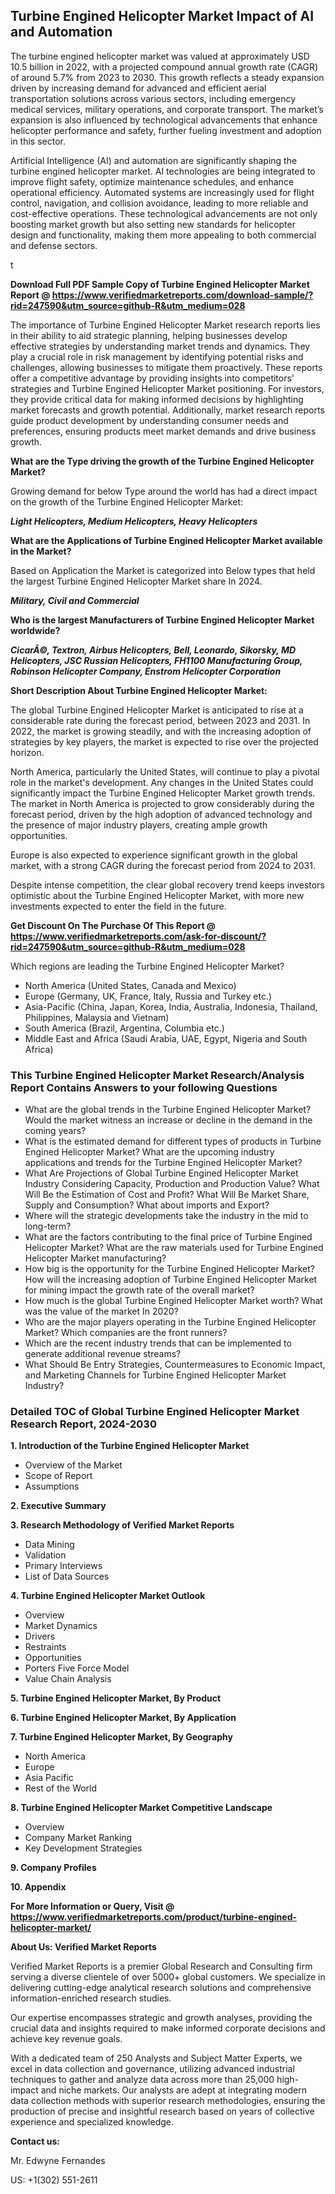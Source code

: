 <h2>Turbine Engined Helicopter Market Impact of AI and Automation</h2><p>The turbine engined helicopter market was valued at approximately USD 10.5 billion in 2022, with a projected compound annual growth rate (CAGR) of around 5.7% from 2023 to 2030. This growth reflects a steady expansion driven by increasing demand for advanced and efficient aerial transportation solutions across various sectors, including emergency medical services, military operations, and corporate transport. The market’s expansion is also influenced by technological advancements that enhance helicopter performance and safety, further fueling investment and adoption in this sector.</p><p>Artificial Intelligence (AI) and automation are significantly shaping the turbine engined helicopter market. AI technologies are being integrated to improve flight safety, optimize maintenance schedules, and enhance operational efficiency. Automated systems are increasingly used for flight control, navigation, and collision avoidance, leading to more reliable and cost-effective operations. These technological advancements are not only boosting market growth but also setting new standards for helicopter design and functionality, making them more appealing to both commercial and defense sectors.</p>t</p><p id="" class=""><strong>Download Full PDF Sample Copy of Turbine Engined Helicopter Market Report @ <a href="https://www.verifiedmarketreports.com/download-sample/?rid=247590&utm_source=github-R&utm_medium=028" target="_blank">https://www.verifiedmarketreports.com/download-sample/?rid=247590&utm_source=github-R&utm_medium=028</a></strong></p><p>The importance of&nbsp;Turbine Engined Helicopter Market research reports lies in their ability to aid strategic planning, helping businesses develop effective strategies by understanding market trends and dynamics. They play a crucial role in risk management by identifying potential risks and challenges, allowing businesses to mitigate them proactively. These reports offer a competitive advantage by providing insights into competitors' strategies and Turbine Engined Helicopter Market positioning. For investors, they provide critical data for making informed decisions by highlighting market forecasts and growth potential. Additionally, market research reports guide product development by understanding consumer needs and preferences, ensuring products meet market demands and drive business growth.</p><p><strong>What are the&nbsp;Type driving the growth of the Turbine Engined Helicopter Market?</strong></p><p id="" class="">Growing demand for below Type around the world has had a direct impact on the growth of the Turbine Engined Helicopter Market:</p><em><strong>Light Helicopters, Medium Helicopters, Heavy Helicopters</strong></em></p><strong>What are the&nbsp;Applications&nbsp;of Turbine Engined Helicopter Market available in the Market?</strong></p><p id="" class="">Based on Application the Market is categorized into Below types that held the largest Turbine Engined Helicopter Market share In 2024.</p><em><strong>Military, Civil and Commercial</strong></em></p><strong>Who is the largest Manufacturers of Turbine Engined Helicopter Market worldwide?</strong></p><p><em><strong>CicarÃ©, Textron, Airbus Helicopters, Bell, Leonardo, Sikorsky, MD Helicopters, JSC Russian Helicopters, FH1100 Manufacturing Group, Robinson Helicopter Company, Enstrom Helicopter Corporation</strong></em></p><p id="" class=""><strong>Short Description About Turbine Engined Helicopter Market:</strong></p><p>The global Turbine Engined Helicopter Market is anticipated to rise at a considerable rate during the forecast period, between 2023 and 2031. In 2022, the market is growing steadily, and with the increasing adoption of strategies by key players, the market is expected to rise over the projected horizon.</p><p>North America, particularly the United States, will continue to play a pivotal role in the market's development. Any changes in the United States could significantly impact the Turbine Engined Helicopter Market growth trends. The market in North America is projected to grow considerably during the forecast period, driven by the high adoption of advanced technology and the presence of major industry players, creating ample growth opportunities.</p><p>Europe is also expected to experience significant growth in the global market, with a strong CAGR during the forecast period from 2024 to 2031.</p><p>Despite intense competition, the clear global recovery trend keeps investors optimistic about the Turbine Engined Helicopter Market, with more new investments expected to enter the field in the future.</p><p id="" class=""><strong>Get Discount On The Purchase Of This Report @ <a href="https://www.verifiedmarketreports.com/ask-for-discount/?rid=247590&utm_source=github-R&utm_medium=028" target="_blank">https://www.verifiedmarketreports.com/ask-for-discount/?rid=247590&utm_source=github-R&utm_medium=028</a></strong></p>Which regions are leading the Turbine Engined Helicopter Market?</p><ul><li>North America (United States, Canada and Mexico)</li><li>Europe (Germany, UK, France, Italy, Russia and Turkey etc.)</li><li>Asia-Pacific (China, Japan, Korea, India, Australia, Indonesia, Thailand, Philippines, Malaysia and Vietnam)</li><li>South America (Brazil, Argentina, Columbia etc.)</li><li>Middle East and Africa (Saudi Arabia, UAE, Egypt, Nigeria and South Africa)</li></ul><h3 id="" class="">This Turbine Engined Helicopter Market Research/Analysis Report Contains Answers to your following Questions</h3><ul><li>What are the global trends in the Turbine Engined Helicopter Market? Would the market witness an increase or decline in the demand in the coming years?</li><li>What is the estimated demand for different types of products in Turbine Engined Helicopter Market? What are the upcoming industry applications and trends for the Turbine Engined Helicopter Market?</li><li>What Are Projections of Global Turbine Engined Helicopter Market Industry Considering Capacity, Production and Production Value? What Will Be the Estimation of Cost and Profit? What Will Be Market Share, Supply and Consumption? What about imports and Export?</li><li>Where will the strategic developments take the industry in the mid to long-term?</li><li>What are the factors contributing to the final price of Turbine Engined Helicopter Market? What are the raw materials used for Turbine Engined Helicopter Market manufacturing?</li><li>How big is the opportunity for the Turbine Engined Helicopter Market? How will the increasing adoption of Turbine Engined Helicopter Market for mining impact the growth rate of the overall market?</li><li>How much is the global Turbine Engined Helicopter Market worth? What was the value of the market In 2020?</li><li>Who are the major players operating in the Turbine Engined Helicopter Market? Which companies are the front runners?</li><li>Which are the recent industry trends that can be implemented to generate additional revenue streams?</li><li>What Should Be Entry Strategies, Countermeasures to Economic Impact, and Marketing Channels for Turbine Engined Helicopter Market Industry?</li></ul><h3 id="" class="">Detailed TOC of Global Turbine Engined Helicopter Market Research Report, 2024-2030</h3><p id="" class=""><strong>1. Introduction of the Turbine Engined Helicopter Market</strong></p><ul><li>Overview of the Market</li><li>Scope of Report</li><li>Assumptions</li></ul><p id="" class=""><strong>2. Executive Summary</strong></p><p id="" class=""><strong>3. Research Methodology of Verified Market Reports</strong></p><ul><li>Data Mining</li><li>Validation</li><li>Primary Interviews</li><li>List of Data Sources</li></ul><p id="" class=""><strong>4. Turbine Engined Helicopter Market Outlook</strong></p><ul><li>Overview</li><li>Market Dynamics</li><li>Drivers</li><li>Restraints</li><li>Opportunities</li><li>Porters Five Force Model</li><li>Value Chain Analysis</li></ul><p id="" class=""><strong>5. Turbine Engined Helicopter Market, By Product</strong></p><p id="" class=""><strong>6. Turbine Engined Helicopter Market, By Application</strong></p><p id="" class=""><strong>7. Turbine Engined Helicopter Market, By Geography</strong></p><ul><li>North America</li><li>Europe</li><li>Asia Pacific</li><li>Rest of the World</li></ul><p id="" class=""><strong>8. Turbine Engined Helicopter Market Competitive Landscape</strong></p><ul><li>Overview</li><li>Company Market Ranking</li><li>Key Development Strategies</li></ul><p id="" class=""><strong>9. Company Profiles</strong></p><p id="" class=""><strong>10. Appendix</strong></p><p id="" class=""><strong>For More Information or Query, Visit @ <a href="https://www.verifiedmarketreports.com/product/turbine-engined-helicopter-market/" target="_blank">https://www.verifiedmarketreports.com/product/turbine-engined-helicopter-market/</a></strong></p><p id="" class=""><strong>About Us: Verified Market Reports</strong></p><p id="" class="">Verified Market Reports is a premier Global Research and Consulting firm serving a diverse clientele of over 5000+ global customers. We specialize in delivering cutting-edge analytical research solutions and comprehensive information-enriched research studies.</p><p id="" class="">Our expertise encompasses strategic and growth analyses, providing the crucial data and insights required to make informed corporate decisions and achieve key revenue goals.</p><p id="" class="">With a dedicated team of 250 Analysts and Subject Matter Experts, we excel in data collection and governance, utilizing advanced industrial techniques to gather and analyze data across more than 25,000 high-impact and niche markets. Our analysts are adept at integrating modern data collection methods with superior research methodologies, ensuring the production of precise and insightful research based on years of collective experience and specialized knowledge.</p><p id="" class=""><strong>Contact us:</strong></p><p id="" class="">Mr. Edwyne Fernandes</p><p id="" class="">US: +1(302) 551-2611</p>